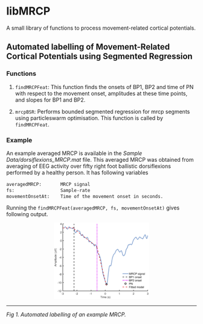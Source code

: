 # libMRCP
A small library of functions to process movement-related cortical potentials.

## Automated labelling of Movement-Related Cortical Potentials using Segmented Regression
### Functions
1. `findMRCPFeat`: This function finds the onsets of BP1, BP2 and time of PN with respect to the movement onset, amplitudes at these time points, and slopes for BP1 and BP2.

2. `mrcpBSR`: Performs bounded segmented regression for mrcp segments using particleswarm optimisation. This function is called by `findMRCPFeat`.
### Example
An example averaged MRCP is available in the *Sample Data/dorsiflexions_MRCP.mat* file. This averaged MRCP was obtained from averaging of EEG activity over fifty right foot ballistic dorsiflexions performed by a healthy person. It has following variables
```
averagedMRCP:       MRCP signal
fs:                 Sample-rate
movementOnsetAt:    Time of the movement onset in seconds.
```
Running the `findMRCPFeat(averagedMRCP, fs, movementOnsetAt)` gives following output.

<p align="center">
<img alt="Automated labelling example" src="../../figs/findMRCPFeat_example.png" height="auto" width="50%"/><hr>
<em>Fig 1. Automated labelling of an example MRCP.</em>
</p>